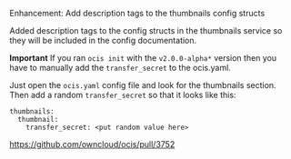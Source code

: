 Enhancement: Add description tags to the thumbnails config structs

Added description tags to the config structs in the thumbnails service so they will be included in the config documentation.

**Important**
If you ran `ocis init` with the `v2.0.0-alpha*` version then you have to manually add the `transfer_secret` to the ocis.yaml.

Just open the `ocis.yaml` config file and look for the thumbnails section.
Then add a random `transfer_secret` so that it looks like this:

```
thumbnails:
  thumbnail:
    transfer_secret: <put random value here>
```

https://github.com/owncloud/ocis/pull/3752
